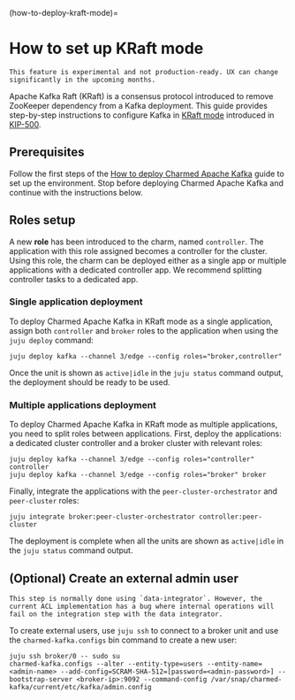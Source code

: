 (how-to-deploy-kraft-mode)=
# How to set up KRaft mode

<!-- TODO: move this useful information somewhere else -->

```{caution}
This feature is experimental and not production-ready. UX can change significantly in the upcoming months.
```

Apache Kafka Raft (KRaft) is a consensus protocol introduced to remove ZooKeeper dependency from a Kafka deployment.
This guide provides step-by-step instructions to configure Kafka in [KRaft mode](https://kafka.apache.org/documentation/#kraft) introduced in [KIP-500](https://cwiki.apache.org/confluence/display/KAFKA/KIP-500%3A+Replace+ZooKeeper+with+a+Self-Managed+Metadata+Quorum).

## Prerequisites

Follow the first steps of the [How to deploy Charmed Apache Kafka](https://discourse.charmhub.io/t/charmed-kafka-documentation-how-to-deploy/13261) guide to set up the environment. Stop before deploying Charmed Apache Kafka and continue with the instructions below.

## Roles setup

A new **role** has been introduced to the charm, named `controller`. The application with this role assigned becomes a controller for the cluster. Using this role, the charm can be deployed either as a single app or multiple applications with a dedicated controller app. We recommend splitting controller tasks to a dedicated app.

### Single application deployment

To deploy Charmed Apache Kafka in KRaft mode as a single application, assign both `controller` and `broker` roles to the application when using the `juju deploy` command:

```shell
juju deploy kafka --channel 3/edge --config roles="broker,controller"
```

Once the unit is shown as `active|idle` in the `juju status` command output, the deployment should be ready to be used.

### Multiple applications deployment

To deploy Charmed Apache Kafka in KRaft mode as multiple applications, you need to split roles between applications.
First, deploy the applications: a dedicated cluster controller and a broker cluster with relevant roles:

```shell
juju deploy kafka --channel 3/edge --config roles="controller" controller
juju deploy kafka --channel 3/edge --config roles="broker" broker
```

Finally, integrate the applications with the `peer-cluster-orchestrator` and `peer-cluster` roles:

```shell
juju integrate broker:peer-cluster-orchestrator controller:peer-cluster
```

The deployment is complete when all the units are shown as `active|idle` in the `juju status` command output. 

## (Optional) Create an external admin user

```{note}
This step is normally done using `data-integrator`. However, the current ACL implementation has a bug where internal operations will fail on the integration step with the data integrator.
```

To create external users, use `juju ssh` to connect to a broker unit and use the `charmed-kafka.configs` bin command to create a new user:

```shell
juju ssh broker/0 -- sudo su
charmed-kafka.configs --alter --entity-type=users --entity-name=<admin-name> --add-config=SCRAM-SHA-512=[password=<admin-password>] --bootstrap-server <broker-ip>:9092 --command-config /var/snap/charmed-kafka/current/etc/kafka/admin.config
```

